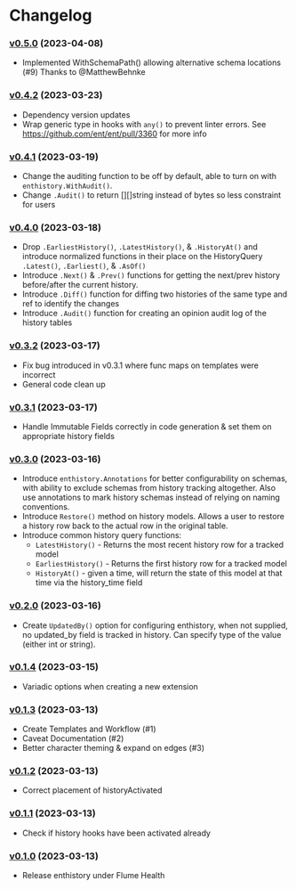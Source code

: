 # Changelog

### [v0.5.0](https://github.com/flume/enthistory/compare/v0.4.2...v0.5.0) (2023-04-08)

* Implemented WithSchemaPath() allowing alternative schema locations (#9)
  Thanks to @MatthewBehnke

### [v0.4.2](https://github.com/flume/enthistory/compare/v0.4.1...v0.4.2) (2023-03-23)

* Dependency version updates
* Wrap generic type in hooks with `any()` to prevent linter errors. 
  See https://github.com/ent/ent/pull/3360 for more info

### [v0.4.1](https://github.com/flume/enthistory/compare/v0.4.0...v0.4.1) (2023-03-19)

* Change the auditing function to be off by default, able to turn on with `enthistory.WithAudit()`.
* Change `.Audit()` to return [][]string instead of bytes so less constraint for users

### [v0.4.0](https://github.com/flume/enthistory/compare/v0.3.2...v0.4.0) (2023-03-18)

* Drop `.EarliestHistory()`, `.LatestHistory()`, & `.HistoryAt()` and introduce normalized functions in their place on the HistoryQuery
  `.Latest()`, `.Earliest()`, & `.AsOf()`
* Introduce `.Next()` & `.Prev()` functions for getting the next/prev history before/after the current history.
* Introduce `.Diff()` function for diffing two histories of the same type and ref to identify the changes
* Introduce `.Audit()` function for creating an opinion audit log of the history tables

### [v0.3.2](https://github.com/flume/enthistory/compare/v0.3.1...v0.3.2) (2023-03-17)

* Fix bug introduced in v0.3.1 where func maps on templates were incorrect
* General code clean up

### [v0.3.1](https://github.com/flume/enthistory/compare/v0.3.0...v0.3.1) (2023-03-17)

* Handle Immutable Fields correctly in code generation & set them on appropriate history fields

### [v0.3.0](https://github.com/flume/enthistory/compare/v0.2.0...v0.3.0) (2023-03-16)

* Introduce `enthistory.Annotations` for better configurability on schemas, with ability to exclude
schemas from history tracking altogether. Also use annotations to mark history schemas instead of relying
on naming conventions.
* Introduce `Restore()` method on history models. Allows a user to restore a history row back to the actual
row in the original table. 
* Introduce common history query functions:
  * `LatestHistory()` - Returns the most recent history row for a tracked model
  * `EarliestHistory()` - Returns the first history row for a tracked model
  * `HistoryAt()` - given a time, will return the state of this model at that time via 
  the history_time field

### [v0.2.0](https://github.com/flume/enthistory/compare/v0.1.4...v0.2.0) (2023-03-16)

* Create `UpdatedBy()` option for configuring enthistory, when not supplied, no updated_by
field is tracked in history. Can specify type of the value (either int or string).

### [v0.1.4](https://github.com/flume/enthistory/compare/v0.1.3...v0.1.4) (2023-03-15)

* Variadic options when creating a new extension

### [v0.1.3](https://github.com/flume/enthistory/compare/v0.1.2...v0.1.3) (2023-03-13)

* Create Templates and Workflow (#1)
* Caveat Documentation (#2)
* Better character theming & expand on edges (#3)

### [v0.1.2](https://github.com/flume/enthistory/compare/v0.1.1...v0.1.2) (2023-03-13)

* Correct placement of historyActivated

### [v0.1.1](https://github.com/flume/enthistory/compare/v0.1.0...v0.1.1) (2023-03-13)

* Check if history hooks have been activated already

### [v0.1.0](https://github.com/flume/enthistory/compare/2aad2099edc62162830d9fc780c46e9e243f32cf...v0.1.0) (2023-03-13)

* Release enthistory under Flume Health
